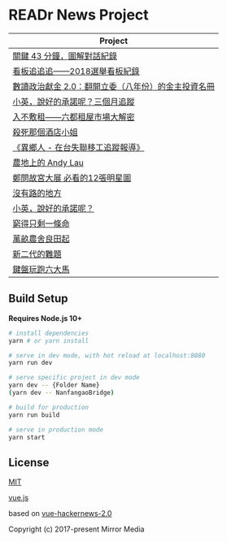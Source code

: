 # READr News Project

| Project |
|--------------------------------------------------------------|
| [關鍵 43 分鐘，圖解對話紀錄](https://www.readr.tw/project/puyuma) |
| [看板追追追——2018選舉看板紀錄](https://www.readr.tw/project/election-board) |
| [數讀政治獻金 2.0：翻開立委（八年份）的金主投資名冊](https://www.readr.tw/project/political-contribution) |
| [小英，說好的承諾呢？三個月追蹤](https://www.readr.tw/project/president-promise-interest) |
| [入不敷租——六都租屋市場大解密](https://www.readr.tw/project/rent) |
| [殺死那個酒店小姐](https://www.readr.tw/project/hotel-hostess) |
| [《異鄉人 - 在台失聯移工追蹤報導》](https://www.readr.tw/project/foreign-labour-landing) |
| [農地上的 Andy Lau](https://www.readr.tw/project/foreign-labour-iii) |
| [鄭問故宮大展 必看的12張明星圖](https://projects.mirrormedia.mg/project/chenuen) |
| [沒有路的地方](https://www.readr.tw/project/foreign-labour-ii) |
| [小英，說好的承諾呢？](https://www.readr.tw/project/president-promise) |
| [窮得只剩一條命](https://www.readr.tw/project/foreign-labour) |
| [萬畝農舍良田起](https://www.readr.tw/project/farmhouse) |
| [新二代的難題](https://www.readr.tw/project/newtype) |
| [鍵盤玩跑六大馬](https://www.readr.tw/project/marathon) |

## Build Setup

**Requires Node.js 10+**

``` bash
# install dependencies
yarn # or yarn install

# serve in dev mode, with hot reload at localhost:8080
yarn run dev

# serve specific project in dev mode
yarn dev -- {Folder Name}
(yarn dev -- NanfangaoBridge)

# build for production
yarn run build

# serve in production mode
yarn start
```

## License

[MIT](http://opensource.org/licenses/MIT)

[vue.js](https://vuejs.org/)

based on [vue-hackernews-2.0](https://github.com/vuejs/vue-hackernews-2.0)

Copyright (c) 2017-present Mirror Media
